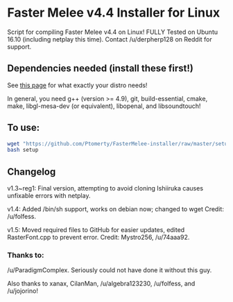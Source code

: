 # Faster Melee v4.4 Installer for Linux

Script for compiling Faster Melee v4.4 on Linux! FULLY Tested on Ubuntu 16.10 (including netplay this time).
Contact /u/derpherp128 on Reddit for support.

## Dependencies needed (install these first!)
See [this page](https://wiki.dolphin-emu.org/index.php?title=Building_Dolphin_on_Linux) for what exactly your distro needs!

In general, you need g++ (version >= 4.9), git, build-essential, cmake, make, libgl-mesa-dev (or equivalent), libopenal, and libsoundtouch!

## To use:

```bash
wget "https://github.com/Ptomerty/FasterMelee-installer/raw/master/setup"
bash setup
```

## Changelog
v1.3~reg1: Final version, attempting to avoid cloning Ishiiruka causes unfixable errors with netplay.

v1.4: Added /bin/sh support, works on debian now; changed to wget Credit: /u/folfess.

v1.5: Moved required files to GitHub for easier updates, edited RasterFont.cpp to prevent error. Credit: Mystro256, /u/74aaa92.

### Thanks to:
/u/ParadigmComplex. Seriously could not have done it without this guy.

Also thanks to xanax, CilanMan, /u/algebra123230, /u/folfess, and /u/jojorino!
